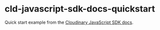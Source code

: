 # cld-javascript-sdk-docs-quickstart

Quick start example from the [Cloudinary JavaScript SDK docs](https://cloudinary.com/documentation/javascript_quick_start).
